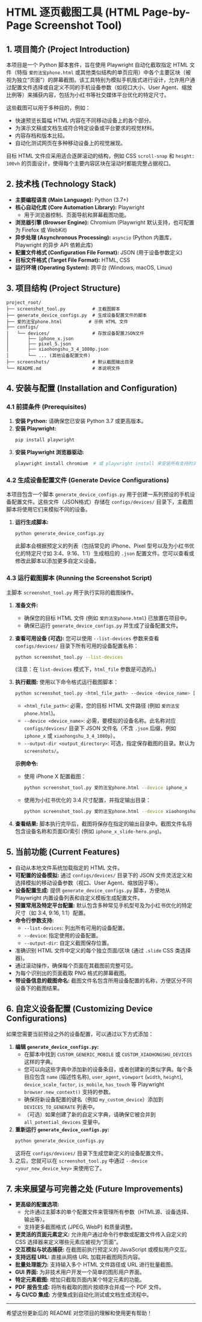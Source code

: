 # HTML 逐页截图工具 (HTML Page-by-Page Screenshot Tool)

## 1. 项目简介 (Project Introduction)

本项目是一个 Python 脚本套件，旨在使用 Playwright 自动化截取指定 HTML 文件（特指 `爱的法宝phone.html` 或其他类似结构的单页应用）中各个主要区块（被视为独立“页面”）的屏幕截图。该工具特别为模拟手机版式进行设计，允许用户通过配置文件选择或自定义不同的手机设备参数（如视口大小、User Agent、缩放比例等）来捕获内容，包括为小红书等社交媒体平台优化的特定尺寸。

这些截图可以用于多种目的，例如：
* 快速预览长篇幅 HTML 内容在不同移动设备上的各个部分。
* 为演示文稿或文档生成符合特定设备或平台要求的视觉材料。
* 内容存档和版本比较。
* 自动化测试网页在多种移动设备上的视觉展现。

目标 HTML 文件应采用适合逐屏滚动的结构，例如 CSS `scroll-snap` 和 `height: 100vh` 的页面设计，使得每个主要内容区块在滚动时都能完整占据视口。

## 2. 技术栈 (Technology Stack)

* **主要编程语言 (Main Language):** Python (3.7+)
* **核心自动化库 (Core Automation Library):** Playwright
    * 用于浏览器控制、页面导航和屏幕截图功能。
* **浏览器引擎 (Browser Engine):** Chromium (Playwright 默认支持，也可配置为 Firefox 或 WebKit)
* **异步处理 (Asynchronous Processing):** `asyncio` (Python 内置库，Playwright 的异步 API 依赖此库)
* **配置文件格式 (Configuration File Format):** JSON (用于设备参数定义)
* **目标文件格式 (Target File Format):** HTML, CSS
* **运行环境 (Operating System):** 跨平台 (Windows, macOS, Linux)

## 3. 项目结构 (Project Structure)

```
project_root/
├── screenshot_tool.py          # 主截图脚本
├── generate_device_configs.py  # 生成设备配置文件的脚本
├── 爱的法宝phone.html          # 示例 HTML 文件
├── configs/
│   └── devices/                # 存放设备配置JSON文件
│       ├── iphone_x.json
│       ├── pixel_5.json
│       ├── xiaohongshu_3_4_1080p.json
│       └── ... (其他设备配置文件)
├── screenshots/                # 默认截图输出目录
└── README.md                   # 本说明文件
```

## 4. 安装与配置 (Installation and Configuration)

### 4.1 前提条件 (Prerequisites)

1.  **安装 Python:** 请确保您已安装 Python 3.7 或更高版本。
2.  **安装 Playwright:**
    ```bash
    pip install playwright
    ```
3.  **安装 Playwright 浏览器驱动:**
    ```bash
    playwright install chromium  # 或 playwright install 来安装所有支持的浏览器
    ```

### 4.2 生成设备配置文件 (Generate Device Configurations)

本项目包含一个脚本 `generate_device_configs.py` 用于创建一系列预设的手机设备配置文件。这些文件（JSON格式）存储在 `configs/devices/` 目录下，主截图脚本将使用它们来模拟不同的设备。

1.  **运行生成脚本:**
    ```bash
    python generate_device_configs.py
    ```
    此脚本会根据预定义的列表（包括常见的 iPhone、Pixel 型号以及为小红书优化的特定尺寸如 3:4、9:16、1:1）生成相应的 `.json` 配置文件。您可以查看或修改此脚本以添加更多自定义设备。

### 4.3 运行截图脚本 (Running the Screenshot Script)

主脚本 `screenshot_tool.py` 用于执行实际的截图操作。

1.  **准备文件:**
    * 确保您的目标 HTML 文件 (例如 `爱的法宝phone.html`) 已放置在项目中。
    * 确保已运行 `generate_device_configs.py` 并生成了设备配置文件。
2.  **查看可用设备 (可选):**
    您可以使用 `--list-devices` 参数来查看 `configs/devices/` 目录下所有可用的设备配置名称：
    ```bash
    python screenshot_tool.py --list-devices
    ```
    (注意：在 `list-devices` 模式下，`html_file` 参数是可选的。)
3.  **执行截图:**
    使用以下命令格式运行截图脚本：
    ```bash
    python screenshot_tool.py <html_file_path> --device <device_name> [--output-dir <output_directory>]
    ```
    * `<html_file_path>`: 必需，您的目标 HTML 文件路径 (例如 `爱的法宝phone.html`)。
    * `--device <device_name>`: 必需，要模拟的设备名称。此名称对应 `configs/devices/` 目录下 JSON 文件名（不含 `.json` 后缀，例如 `iphone_x` 或 `xiaohongshu_3_4_1080p`）。
    * `--output-dir <output_directory>`: 可选，指定保存截图的目录。默认为 `screenshots/`。

    **示例命令:**
    * 使用 iPhone X 配置截图：
        ```bash
        python screenshot_tool.py 爱的法宝phone.html --device iphone_x
        ```
    * 使用为小红书优化的 3:4 尺寸配置，并指定输出目录：
        ```bash
        python screenshot_tool.py 爱的法宝phone.html --device xiaohongshu_3_4_1080p --output-dir ./my_xhs_shots
        ```
4.  **查看结果:** 脚本执行完毕后，截图将保存在指定的输出目录中。截图文件名将包含设备名称和页面ID/索引 (例如 `iphone_x_slide-hero.png`)。

## 5. 当前功能 (Current Features)

* 自动从本地文件系统加载指定的 HTML 文件。
* **可配置的设备模拟:** 通过 `configs/devices/` 目录下的 JSON 文件灵活定义和选择模拟的移动设备参数（视口、User Agent、缩放因子等）。
* **设备配置生成:** 提供 `generate_device_configs.py` 脚本，方便地从 Playwright 内置设备列表和自定义模板生成配置文件。
* **预置常用及特定平台配置:** 默认包含多种常见手机型号及为小红书优化的特定尺寸（如 3:4, 9:16, 1:1）配置。
* **命令行参数支持:**
    * `--list-devices`: 列出所有可用的设备配置。
    * `--device`: 指定使用的设备配置。
    * `--output-dir`: 自定义截图保存位置。
* 准确识别 HTML 文件中定义的每个独立页面/区块 (通过 `.slide` CSS 类选择器)。
* 通过滚动操作，确保每个页面在其截图前完整可见。
* 为每个识别出的页面截取 PNG 格式的屏幕截图。
* **带设备信息的截图命名:** 截图文件名包含所用设备配置的名称，方便区分不同设备下的截图结果。

## 6. 自定义设备配置 (Customizing Device Configurations)

如果您需要当前预设之外的设备配置，可以通过以下方式添加：

1.  **编辑 `generate_device_configs.py`:**
    * 在脚本中找到 `CUSTOM_GENERIC_MOBILE` 或 `CUSTOM_XIAOHONGSHU_DEVICES` 这样的字典。
    * 您可以向这些字典中添加新的设备条目，或者创建新的类似字典。每个条目应包含 `name` (描述性名称), `user_agent`, `viewport` (`width`, `height`), `device_scale_factor`, `is_mobile`, `has_touch` 等 Playwright `browser.new_context()` 支持的参数。
    * 确保将新设备配置的键名（例如 `my_custom_device`）添加到 `DEVICES_TO_GENERATE` 列表中。
    * （可选）如果创建了新的自定义字典，请确保它被合并到 `all_potential_devices` 变量中。
2.  **重新运行 `generate_device_configs.py`:**
    ```bash
    python generate_device_configs.py
    ```
    这将在 `configs/devices/` 目录下生成您新定义的设备配置文件。
3.  之后，您就可以在 `screenshot_tool.py` 中通过 `--device <your_new_device_key>` 来使用它了。

## 7. 未来展望与可完善之处 (Future Improvements)

* **更高级的配置选项:**
    * 允许通过主脚本的单个配置文件来管理所有参数（HTML源、设备选择、输出等）。
    * 支持更多截图格式 (JPEG, WebP) 和质量调整。
* **更灵活的页面元素定义:** 允许用户通过命令行参数或配置文件传入自定义的 CSS 选择器来定义哪些元素应被视为“页面”。
* **交互模拟与状态捕获:** 在截图前执行预定义的 JavaScript 或模拟用户交互。
* **支持远程 URL:** 直接从网络 URL 加载并截图网页内容。
* **批量处理能力:** 支持输入多个 HTML 文件路径或 URL 进行批量截图。
* **GUI 界面:** 为非技术用户开发一个简单的图形用户界面。
* **特定元素截图:** 增加只截取页面内某个特定元素的功能。
* **PDF 报告生成:** 将所有截取的图片按顺序合并成一个 PDF 文件。
* **与 CI/CD 集成:** 方便集成到自动化测试或文档生成流程中。

---

希望这份更新后的 README 对您项目的理解和使用更有帮助！